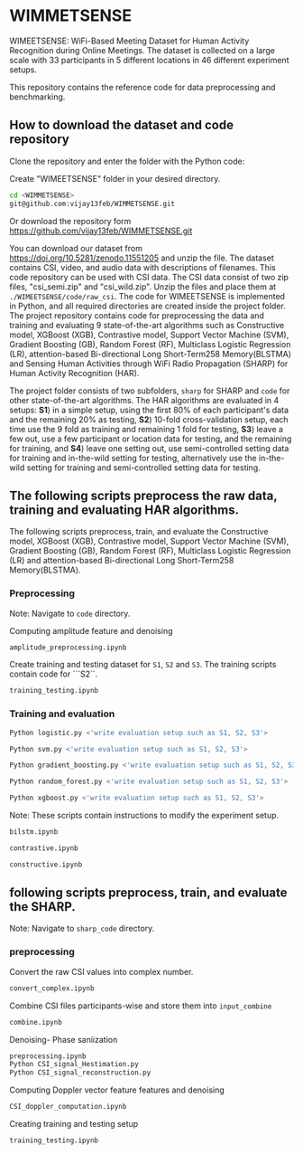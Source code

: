 # WIMMETSENSE
WIMEETSENSE: WiFi-Based Meeting Dataset for Human Activity Recognition during Online Meetings. The dataset is collected on a large scale with 33 participants in 5 different locations in 46 different experiment setups. 

This repository contains the reference code for data preprocessing and benchmarking. 
## How to download the dataset and code repository 
Clone the repository and enter the folder with the Python code:

Create "WIMEETSENSE" folder in your desired directory. 
```bash
cd <WIMMETSENSE>
git@github.com:vijay13feb/WIMMETSENSE.git
```
Or download the repository form https://github.com/vijay13feb/WIMMETSENSE.git

You can download our dataset from https://doi.org/10.5281/zenodo.11551205 and unzip the file. The dataset contains CSI, video, and audio data with descriptions of filenames. This code repository can be used with CSI data. The CSI data consist of two zip files, "csi_semi.zip" and "csi_wild.zip". Unzip the files and place them at ```./WIMEETSENSE/code/raw_csi```. The code for WIMEETSENSE is implemented in Python, and all required directories are created inside the project folder. The project repository contains code for preprocessing the data and training and evaluating 9 state-of-the-art algorithms such as Constructive model, XGBoost (XGB),
Contrastive model, Support Vector Machine (SVM), Gradient Boosting (GB), Random Forest
(RF), Multiclass Logistic Regression (LR), attention-based Bi-directional Long Short-Term258
Memory(BLSTMA) and Sensing Human Activities through WiFi Radio Propagation (SHARP) for Human Activity Recognition (HAR).    

 The project folder consists of two subfolders, ```sharp``` for SHARP and ```code``` for other state-of-the-art algorithms. The HAR algorithms are evaluated in 4 setups: $\mathbf{S1}$) in a simple setup, using the first 80% of each participant's data and the remaining 20% as testing, $\mathbf{S2}$) 10-fold cross-validation setup, each time use the 9 fold as training and remaining $1$ fold for testing, $\mathbf{S3}$) leave a few out, use a few participant or location data for testing, and the remaining for training, and $\mathbf{S4}$) leave one setting out, use semi-controlled setting data for training and in-the-wild setting for testing, alternatively use the in-the-wild setting for training and semi-controlled setting data for testing.
 
 ## The following scripts preprocess the raw data, training and evaluating HAR algorithms. 
 The following scripts preprocess, train, and evaluate the  Constructive model, XGBoost (XGB),
Contrastive model, Support Vector Machine (SVM), Gradient Boosting (GB), Random Forest
(RF), Multiclass Logistic Regression (LR) and attention-based Bi-directional Long Short-Term258
Memory(BLSTMA). 
### Preprocessing
Note: Navigate to ```code``` directory. 

Computing amplitude feature and denoising 
```bash
amplitude_preprocessing.ipynb
```
Create training and testing dataset for ```S1```, ```S2``` and ```S3```. The training scripts contain code for ```S2``. 
```bash
training_testing.ipynb
```
### Training and evaluation
```bash
Python logistic.py <'write evaluation setup such as S1, S2, S3'>
```
```bash
Python svm.py <'write evaluation setup such as S1, S2, S3'>
```
```bash
Python gradient_boosting.py <'write evaluation setup such as S1, S2, S3'>
```
```bash
Python random_forest.py <'write evaluation setup such as S1, S2, S3'>
```
```bash
Python xgboost.py <'write evaluation setup such as S1, S2, S3'>
```
Note: These scripts contain instructions to modify the experiment setup. 
```bash
bilstm.ipynb
```
```bash
contrastive.ipynb
```

```bash
constructive.ipynb
```

##  following scripts preprocess, train, and evaluate the SHARP.
Note: Navigate to ```sharp_code``` directory. 
### preprocessing 
Convert the raw CSI values into complex number. 
```bash
convert_complex.ipynb
```
Combine CSI files participants-wise and store them into ```input_combine```

```bash
combine.ipynb
```
Denoising- Phase saniization

```bash
preprocessing.ipynb
Python CSI_signal_Hestimation.py
Python CSI_signal_reconstruction.py
```
Computing Doppler vector feature features and denoising 
```bash
CSI_doppler_computation.ipynb
```
Creating training and testing setup
```bash
training_testing.ipynb
```



